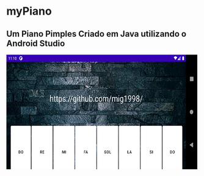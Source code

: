 # myPiano


<h2>Um Piano Pimples Criado em Java utilizando o Android Studio</h2>

![piano](https://github.com/mig1998/myPiano/blob/Master/Imagens/mypiano.png)

